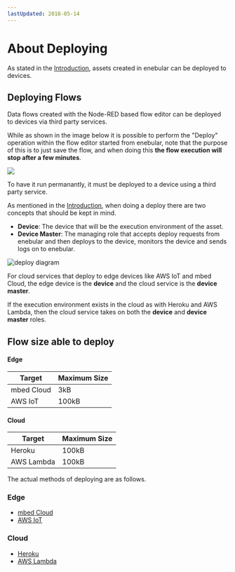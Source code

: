 ```yaml
---
lastUpdated: 2018-05-14
---
```


# About Deploying

As stated in the [Introduction](../INDEX.md), assets created in enebular can be deployed to devices.

## Deploying Flows

Data flows created with the Node-RED based flow editor can be deployed to devices via third party services.

While as shown in the image below it is possible to perform the "Deploy" operation within the flow editor started from enebular, note that the purpose of this is to just save the flow, and when doing this **the flow execution will stop after a few minutes**.

![](https://i.gyazo.com/bfb9c0e25ad5e4a372a149336bdef8b8.png)

To have it run permanantly, it must be deployed to a device using a third party service.

As mentioned in the [Introduction](../INDEX.md), when doing a deploy there are two concepts that should be kept in mind.

- **Device**: The device that will be the execution environment of the asset.
- **Device Master**: The managing role that accepts deploy requests from enebular and then deploys to the device, monitors the device and sends logs on to enebular.

![deploy diagram](/_asset/images/Introduction/enebular-developers-deploy.png)

For cloud services that deploy to edge devices like AWS IoT and mbed Cloud, the edge device is the **device** and the cloud service is the **device master**.

If the execution environment exists in the cloud as with Heroku and AWS Lambda, then the cloud service takes on both the **device** and **device master** roles.

## Flow size able to deploy
#### Edge

| Target | Maximum Size |
| --- | --- |
| mbed Cloud | 3kB |
| AWS IoT | 100kB |

#### Cloud

| Target | Maximum Size |
| --- | --- |
| Heroku | 100kB |
| AWS Lambda | 100kB |

The actual methods of deploying are as follows.

### Edge

* [mbed Cloud](./DeployFlow/mbed/index.md)
* [AWS IoT](./DeployFlow/AWSIoT/index.md)

### Cloud

* [Heroku](./DeployFlow/Heroku/index.md)
* [AWS Lambda](./DeployFlow/Lambda/index.md)
